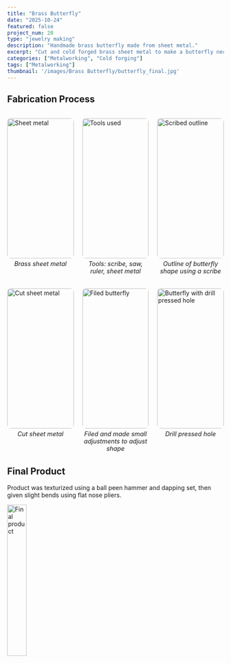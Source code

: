 ```yaml
---
title: "Brass Butterfly"
date: "2025-10-24"
featured: false
project_num: 20
type: "jewelry making"
description: "Handmade brass butterfly made from sheet metal."
excerpt: "Cut and cold forged brass sheet metal to make a butterfly necklace pendant."
categories: ["Metalworking", "Cold forging"]
tags: ["Metalworking"]
thumbnail: '/images/Brass Butterfly/butterfly_final.jpg'
---
```


## Fabrication Process
<div class="photo-row">
  <figure>
    <img src="/images/Brass Butterfly/butterfly1_sheet.jpg" alt="Sheet metal">
    <figcaption>Brass sheet metal</figcaption>
  </figure>
  <figure>
    <img src="/images/Brass Butterfly/butterfly2_tools.jpg" alt="Tools used">
    <figcaption>Tools: scribe, saw, ruler, sheet metal</figcaption>
  </figure>
  <figure>
    <img src="/images/Brass Butterfly/butterfly3_scribe.jpg" alt="Scribed outline">
    <figcaption>Outline of butterfly shape using a scribe</figcaption>
  </figure>
</div>

<div class="photo-row">
  <figure>
    <img src="/images/Brass Butterfly/butterfly4_cut.jpg" alt="Cut sheet metal">
    <figcaption>Cut sheet metal</figcaption>
  </figure>
  <figure>
    <img src="/images/Brass Butterfly/butterfly5_filed.jpg" alt="Filed butterfly">
    <figcaption>Filed and made small adjustments to adjust shape</figcaption>
  </figure>
  <figure>
    <img src="/images/Brass Butterfly/butterfly6.jpg" alt="Butterfly with drill pressed hole">
    <figcaption>Drill pressed hole</figcaption>
  </figure>
</div>

## Final Product
Product was texturized using a ball peen hammer and dapping set, then given slight bends using flat nose pliers.
<div class="my-12 text-center">
  <a href="/images/Brass Butterfly/butterfly_final.jpg" class="inline-block">
    <img src="/images/Brass Butterfly/butterfly_final.jpg" alt="Final product" class="rounded-lg shadow-md cursor-pointer hover:opacity-90 transition-opacity" style="width: 30%; height: auto;" />
  </a>
</div>

<style>
.photo-row {
  display: grid;
  grid-template-columns: repeat(3, 1fr);
  gap: 20px;
  align-items: start;
  margin: 2rem 0;
}

.photo-row figure {
  margin: 0 !important;
  display: flex;
  flex-direction: column;
  align-items: center;
  gap: 4px; /* Adjust this value - try 0px, 2px, 4px, etc. */
}

.photo-row img {
  width: 100%;
  height: 325px;
  object-fit: cover;
  object-position: center;
  border-radius: 8px;
  margin: 0 !important; /* Override any markdown img margins */
  margin-bottom: 0 !important; /* Specifically override bottom margin */
}

/* Target figcaption more specifically */
.photo-row figure figcaption {
  font-style: italic;
  font-size: 0.9rem;
  color: var(--color-text-muted);
  text-align: center;
  margin: 0 !important; /* Override all margins */
  margin-top: 0 !important; /* Specifically override top margin */
  margin-bottom: 0 !important; /* Specifically override bottom margin */
  padding: 0 !important; /* Override any padding */
}

/* Responsive: stack on mobile */
@media (max-width: 768px) {
  .photo-row {
    grid-template-columns: 1fr;
  }
  
  .photo-row img {
    height: 200px;
  }
}
</style>